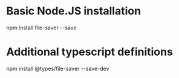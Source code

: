 # Basic Node.JS installation 
npm install file-saver --save

# Additional typescript definitions 
npm install @types/file-saver --save-dev
